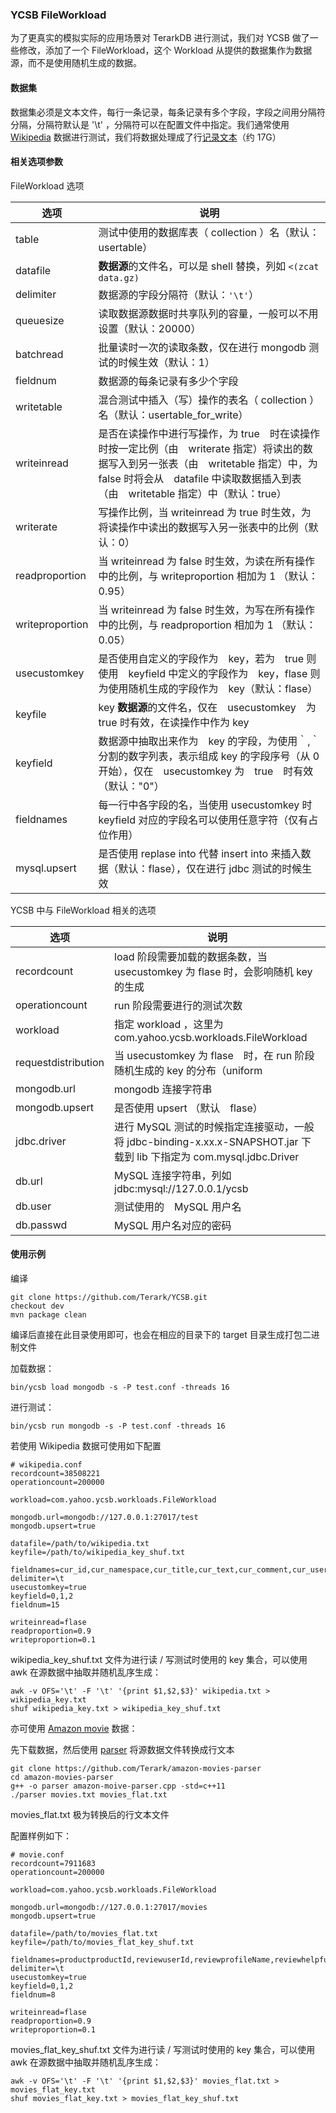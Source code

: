 ### YCSB FileWorkload

为了更真实的模拟实际的应用场景对 TerarkDB 进行测试，我们对 YCSB 做了一些修改，添加了一个 FileWorkload，这个 Workload 从提供的数据集作为数据源，而不是使用随机生成的数据。

#### 数据集
数据集必须是文本文件，每行一条记录，每条记录有多个字段，字段之间用分隔符分隔，分隔符默认是 '\t' ，分隔符可以在配置文件中指定。我们通常使用 [Wikipedia](https://dumps.wikimedia.org/backup-index.html) 数据进行测试，我们将数据处理成了行[记录文本](http://terark-downloads.oss-cn-qingdao.aliyuncs.com/attachments/wikipedia.txt.tar.xz)（约 17G）

#### 相关选项参数

FileWorkload 选项

| 选项 | 说明 |
| ----- | ----- |
| table | 测试中使用的数据库表（ collection ）名（默认：usertable） |
| datafile | **数据源**的文件名，可以是 shell 替换，列如 `<(zcat data.gz)` |
| delimiter | 数据源的字段分隔符（默认：`'\t'`） |
| queuesize | 读取数据源数据时共享队列的容量，一般可以不用设置（默认：20000） |
| batchread | 批量读时一次的读取条数，仅在进行 mongodb 测试的时候生效（默认：1） |
| fieldnum　| 数据源的每条记录有多少个字段　|
| writetable | 混合测试中插入（写）操作的表名（ collection ）名（默认：usertable_for_write） |
| writeinread | 是否在读操作中进行写操作，为 true　时在读操作时按一定比例（由　writerate 指定）将读出的数据写入到另一张表（由　writetable 指定）中，为 false 时将会从　datafile 中读取数据插入到表（由　writetable 指定）中（默认：true） |
| writerate | 写操作比例，当 writeinread 为 true 时生效，为将读操作中读出的数据写入另一张表中的比例（默认：0） |
| readproportion | 当 writeinread 为 false 时生效，为读在所有操作中的比例，与 writeproportion 相加为 1 （默认：0.95）|
| writeproportion | 当 writeinread 为 false 时生效，为写在所有操作中的比例，与 readproportion 相加为 1 （默认：0.05）|
| usecustomkey | 是否使用自定义的字段作为　key，若为　true 则使用　keyfield 中定义的字段作为　key，flase 则为使用随机生成的字段作为　key（默认：flase） |
| keyfile | key **数据源**的文件名，仅在　usecustomkey　为 true 时有效，在读操作中作为 key |
| keyfield | 数据源中抽取出来作为　key 的字段，为使用｀,｀分割的数字列表，表示组成 key 的字段序号（从 0　开始），仅在　usecustomkey 为　true　时有效（默认："0"） |
| fieldnames | 每一行中各字段的名，当使用 usecustomkey 时 keyfield 对应的字段名可以使用任意字符（仅有占位作用） |
| mysql.upsert | 是否使用 replase into 代替 insert into 来插入数据（默认：flase），仅在进行 jdbc 测试的时候生效 |


YCSB 中与 FileWorkload 相关的选项

| 选项 | 说明 |
| ----- | ----- |
| recordcount | load 阶段需要加载的数据条数，当 usecustomkey 为 flase 时，会影响随机 key 的生成 |
| operationcount | run 阶段需要进行的测试次数 |
| workload | 指定 workload ，这里为 com.yahoo.ycsb.workloads.FileWorkload |
| requestdistribution | 当 usecustomkey 为 flase　时，在 run 阶段随机生成的 key 的分布（uniform | zipfian）（默认：uniform ） |
| mongodb.url | mongodb 连接字符串 |
| mongodb.upsert | 是否使用 upsert （默认　flase）|
| jdbc.driver | 进行 MySQL 测试的时候指定连接驱动，一般将 jdbc-binding-x.xx.x-SNAPSHOT.jar 下载到 lib 下指定为 com.mysql.jdbc.Driver |
| db.url | MySQL 连接字符串，列如 jdbc:mysql://127.0.0.1/ycsb |
| db.user | 测试使用的　MySQL 用户名 |
| db.passwd | MySQL 用户名对应的密码 |


#### 使用示例

编译
```
git clone https://github.com/Terark/YCSB.git
checkout dev
mvn package clean
```

编译后直接在此目录使用即可，也会在相应的目录下的 target 目录生成打包二进制文件

加载数据：
```
bin/ycsb load mongodb -s -P test.conf -threads 16
```

进行测试：
```
bin/ycsb run mongodb -s -P test.conf -threads 16
```

若使用 Wikipedia 数据可使用如下配置

```
# wikipedia.conf
recordcount=38508221
operationcount=200000
 
workload=com.yahoo.ycsb.workloads.FileWorkload 
 
mongodb.url=mongodb://127.0.0.1:27017/test
mongodb.upsert=true
 
datafile=/path/to/wikipedia.txt
keyfile=/path/to/wikipedia_key_shuf.txt
 
fieldnames=cur_id,cur_namespace,cur_title,cur_text,cur_comment,cur_user,cur_user_text,cur_timestamp,cur_restrictions,cur_counter,cur_is_redirect,cur_minor_edit,cur_random,cur_touched,inverse_timestamp
delimiter=\t
usecustomkey=true
keyfield=0,1,2
fieldnum=15
 
writeinread=flase
readproportion=0.9
writeproportion=0.1
```

wikipedia_key_shuf.txt 文件为进行读 / 写测试时使用的 key 集合，可以使用 awk 在源数据中抽取并随机乱序生成：
```
awk -v OFS='\t' -F '\t' '{print $1,$2,$3}' wikipedia.txt > wikipedia_key.txt
shuf wikipedia_key.txt > wikipedia_key_shuf.txt
```


亦可使用 [Amazon movie](https://snap.stanford.edu/data/web-Movies.html) 数据：

先下载数据，然后使用 [parser](https://github.com/Terark/amazon-movies-parser.git) 将源数据文件转换成行文本
```
git clone https://github.com/Terark/amazon-movies-parser
cd amazon-movies-parser
g++ -o parser amazon-moive-parser.cpp -std=c++11
./parser movies.txt movies_flat.txt
```
movies_flat.txt 极为转换后的行文本文件

配置样例如下：
```
# movie.conf
recordcount=7911683
operationcount=200000
 
workload=com.yahoo.ycsb.workloads.FileWorkload
 
mongodb.url=mongodb://127.0.0.1:27017/movies
mongodb.upsert=true
 
datafile=/path/to/movies_flat.txt
keyfile=/path/to/movies_flat_key_shuf.txt
 
fieldnames=productproductId,reviewuserId,reviewprofileName,reviewhelpfulness,reviewscore,reviewtime,reviewsummary,reviewtext
delimiter=\t
usecustomkey=true
keyfield=0,1,2
fieldnum=8
 
writeinread=flase
readproportion=0.9
writeproportion=0.1
```

movies_flat_key_shuf.txt 文件为进行读 / 写测试时使用的 key 集合，可以使用 awk 在源数据中抽取并随机乱序生成：
```
awk -v OFS='\t' -F '\t' '{print $1,$2,$3}' movies_flat.txt > movies_flat_key.txt
shuf movies_flat_key.txt > movies_flat_key_shuf.txt
